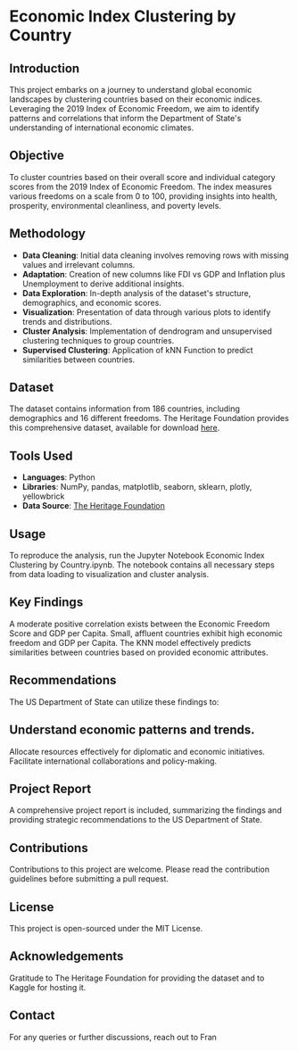# Economic Index Clustering by Country

## Introduction
This project embarks on a journey to understand global economic landscapes by clustering countries based on their economic indices. Leveraging the 2019 Index of Economic Freedom, we aim to identify patterns and correlations that inform the Department of State's understanding of international economic climates.

## Objective
To cluster countries based on their overall score and individual category scores from the 2019 Index of Economic Freedom. The index measures various freedoms on a scale from 0 to 100, providing insights into health, prosperity, environmental cleanliness, and poverty levels.

## Methodology
- **Data Cleaning**: Initial data cleaning involves removing rows with missing values and irrelevant columns.
- **Adaptation**: Creation of new columns like FDI vs GDP and Inflation plus Unemployment to derive additional insights.
- **Data Exploration**: In-depth analysis of the dataset's structure, demographics, and economic scores.
- **Visualization**: Presentation of data through various plots to identify trends and distributions.
- **Cluster Analysis**: Implementation of dendrogram and unsupervised clustering techniques to group countries.
- **Supervised Clustering**: Application of kNN Function to predict similarities between countries.

## Dataset
The dataset contains information from 186 countries, including demographics and 16 different freedoms. The Heritage Foundation provides this comprehensive dataset, available for download [here](https://www.kaggle.com/datasets/lewisduncan93/the-economic-freedom-index).

## Tools Used
- **Languages**: Python
- **Libraries**: NumPy, pandas, matplotlib, seaborn, sklearn, plotly, yellowbrick
- **Data Source**: [The Heritage Foundation](https://www.heritage.org/index/about)

## Usage
To reproduce the analysis, run the Jupyter Notebook Economic Index Clustering by Country.ipynb. The notebook contains all necessary steps from data loading to visualization and cluster analysis.

## Key Findings
A moderate positive correlation exists between the Economic Freedom Score and GDP per Capita.
Small, affluent countries exhibit high economic freedom and GDP per Capita.
The KNN model effectively predicts similarities between countries based on provided economic attributes.
## Recommendations
The US Department of State can utilize these findings to:

## Understand economic patterns and trends.
Allocate resources effectively for diplomatic and economic initiatives.
Facilitate international collaborations and policy-making.
## Project Report
A comprehensive project report is included, summarizing the findings and providing strategic recommendations to the US Department of State.

## Contributions
Contributions to this project are welcome. Please read the contribution guidelines before submitting a pull request.

## License
This project is open-sourced under the MIT License.

## Acknowledgements
Gratitude to The Heritage Foundation for providing the dataset and to Kaggle for hosting it.

## Contact
For any queries or further discussions, reach out to Fran

